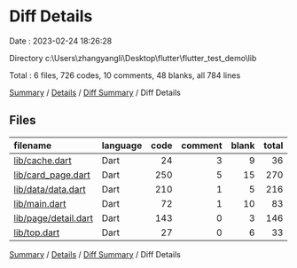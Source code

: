 # Diff Details

Date : 2023-02-24 18:26:28

Directory c:\\Users\\zhangyangli\\Desktop\\flutter\\flutter_test_demo\\lib

Total : 6 files,  726 codes, 10 comments, 48 blanks, all 784 lines

[Summary](results.md) / [Details](details.md) / [Diff Summary](diff.md) / Diff Details

## Files
| filename | language | code | comment | blank | total |
| :--- | :--- | ---: | ---: | ---: | ---: |
| [lib/cache.dart](/lib/cache.dart) | Dart | 24 | 3 | 9 | 36 |
| [lib/card_page.dart](/lib/card_page.dart) | Dart | 250 | 5 | 15 | 270 |
| [lib/data/data.dart](/lib/data/data.dart) | Dart | 210 | 1 | 5 | 216 |
| [lib/main.dart](/lib/main.dart) | Dart | 72 | 1 | 10 | 83 |
| [lib/page/detail.dart](/lib/page/detail.dart) | Dart | 143 | 0 | 3 | 146 |
| [lib/top.dart](/lib/top.dart) | Dart | 27 | 0 | 6 | 33 |

[Summary](results.md) / [Details](details.md) / [Diff Summary](diff.md) / Diff Details